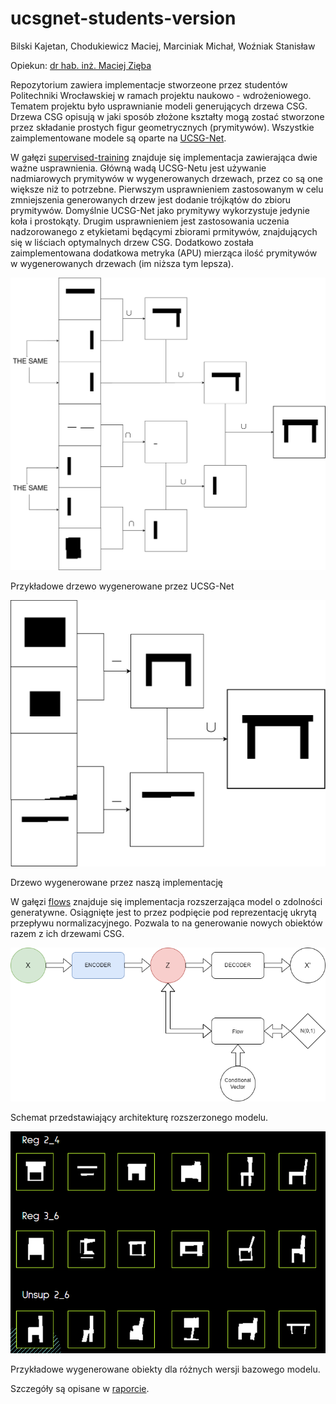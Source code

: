 # ucsgnet-students-version

Bilski Kajetan, Chodukiewicz Maciej, Marciniak Michał, Woźniak Stanisław

Opiekun: [dr hab. inż. Maciej Zięba](https://scholar.google.com/citations?user=XmOBJZYAAAAJ&hl=en")

Repozytorium zawiera implementacje stworzeone przez studentów Politechniki Wrocławskiej w ramach projektu naukowo - wdrożeniowego. Tematem projektu było usprawnianie modeli generujących drzewa CSG. Drzewa CSG opisują w jaki sposób złożone kształty mogą zostać stworzone przez składanie prostych figur geometrycznych (prymitywów). Wszystkie zaimplementowane modele są oparte na [UCSG-Net](https://github.com/kacperkan/ucsgnet).

W gałęzi [supervised-training](https://github.com/sates298/ucsgnet-students-version/tree/supervised-training) znajduje się implementacja zawierająca dwie ważne usprawnienia. Główną wadą UCSG-Netu jest używanie nadmiarowych prymitywów w wygenerowanych drzewach, przez co są one większe niż to potrzebne. Pierwszym usprawnieniem zastosowanym w celu zmniejszenia generowanych drzew jest dodanie trójkątów do zbioru prymitywów. Domyślnie UCSG-Net jako prymitywy wykorzystuje jedynie koła i prostokąty. Drugim usprawnieniem jest zastosowania uczenia nadzorowanego z etykietami będącymi zbiorami prmitywów, znajdujących się w liściach optymalnych drzew CSG. Dodatkowo została zaimplementowana dodatkowa metryka (APU) mierząca ilość prymitywów w wygenerowanych drzewach (im niższa tym lepsza).

![drzewo wygenerowane przez UCSG-Net](images/ucsgnet-tree1.png)

Przykładowe drzewo wygenerowane przez UCSG-Net

![drzewo wygenerowane przez naszą implementację](images/regv1-tree1.png)

Drzewo wygenerowane przez naszą implementację

W gałęzi [flows](https://github.com/sates298/ucsgnet-students-version/tree/flows) znajduje się implementacja rozszerzająca model o zdolności generatywne. Osiągnięte jest to przez podpięcie pod reprezentację ukrytą przepływu normalizacyjnego. Pozwala to na generowanie nowych obiektów razem z ich drzewami CSG.

![schemat modelu](images/kodowanieflow.png)

Schemat przedstawiający architekturę rozszerzonego modelu.

![wygenerowane próbki](images/generated.png)

Przykładowe wygenerowane obiekty dla różnych wersji bazowego modelu.

Szczegóły są opisane w [raporcie](docs/GenWro_raport.pdf).

